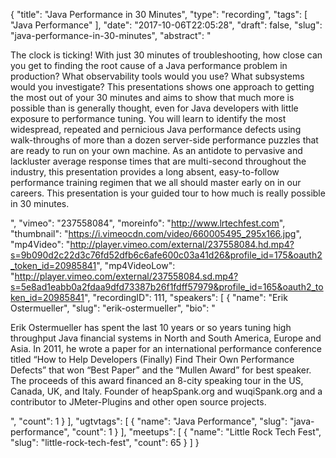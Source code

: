 {
  "title": "Java Performance in 30 Minutes",
  "type": "recording",
  "tags": [
    "Java Performance"
  ],
  "date": "2017-10-06T22:05:28",
  "draft": false,
  "slug": "java-performance-in-30-minutes",
  "abstract": "<p>The clock is ticking! With just 30 minutes of troubleshooting, how close can you get to finding the root cause of a Java performance problem in production? What observability tools would you use? What subsystems would you investigate? This presentations shows one approach to getting the most out of your 30 minutes and aims to show that much more is possible than is generally thought, even for Java developers with little exposure to performance tuning. You will learn to identify the most widespread, repeated and pernicious Java performance defects using walk-throughs of more than a dozen server-side performance puzzles that are ready to run on your own machine. As an antidote to pervasive and lackluster average response times that are multi-second throughout the industry, this presentation provides a long absent, easy-to-follow performance training regimen that we all should master early on in our careers. This presentation is your guided tour to how much is really possible in 30 minutes.</p>",
  "vimeo": "237558084",
  "moreinfo": "http://www.lrtechfest.com",
  "thumbnail": "https://i.vimeocdn.com/video/660005495_295x166.jpg",
  "mp4Video": "http://player.vimeo.com/external/237558084.hd.mp4?s=9b090d2c22d3c76fd52dfb6c6afe600c03a41d26&profile_id=175&oauth2_token_id=20985841",
  "mp4VideoLow": "http://player.vimeo.com/external/237558084.sd.mp4?s=5e8ad1eabb0a2fdaa9dfd73387b26f1fdff57979&profile_id=165&oauth2_token_id=20985841",
  "recordingID": 111,
  "speakers": [
    {
      "name": "Erik Ostermueller",
      "slug": "erik-ostermueller",
      "bio": "<p>Erik Ostermueller has spent the last 10 years or so years tuning high throughput Java financial systems in North and South America, Europe and Asia. In 2011, he wrote a paper for an international performance conference titled “How to Help Developers (Finally) Find Their Own Performance Defects” that won “Best Paper” and the “Mullen Award” for best speaker. The proceeds of this award financed an 8-city speaking tour in the US, Canada, UK, and Italy. Founder of heapSpank.org and wuqiSpank.org and a contributor to JMeter-Plugins and other open source projects.</p>",
      "count": 1
    }
  ],
  "ugtvtags": [
    {
      "name": "Java Performance",
      "slug": "java-performance",
      "count": 1
    }
  ],
  "meetups": [
    {
      "name": "Little Rock Tech Fest",
      "slug": "little-rock-tech-fest",
      "count": 65
    }
  ]
}